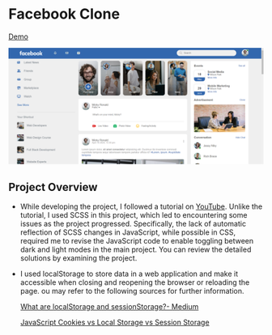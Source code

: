# Facebook Clone
[Demo](https://ummahanakcanfacebookclone.netlify.app/)

![image](images/facebookclone.png)

## Project Overview
- While developing the project, I followed a tutorial on [YouTube](https://www.youtube.com/watch?v=NljIHlZRTTE&ab_channel=GreatStack). Unlike the tutorial, I used SCSS in this project, which led to encountering some issues as the project progressed. Specifically, the lack of automatic reflection of SCSS changes in JavaScript, while possible in CSS, required me to revise the JavaScript code to enable toggling between dark and light modes in the main project. You can review the detailed solutions by examining the project.

- I used localStorage to store data in a web application and make it accessible when closing and reopening the browser or reloading the page. ou may refer to the following sources for further information.

  [What are localStorage and sessionStorage?- Medium](https://medium.com/@ummahanakcan/what-are-localstorage-and-sessionstorage-cbabe61cfc8e)

  [JavaScript Cookies vs Local Storage vs Session Storage](https://www.youtube.com/watch?v=GihQAC1I39Q&ab_channel=WebDevSimplified)







